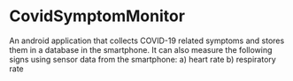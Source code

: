 # CovidSymptomMonitor

An android application that collects COVID-19 related symptoms and stores them in a database in the smartphone. It can also measure the following signs using sensor data from the smartphone:
a) heart rate
b) respiratory rate
